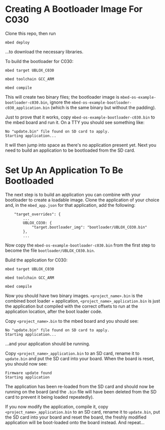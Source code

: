 # Creating A Bootloader Image For C030

Clone this repo, then run

`mbed deploy`

...to download the necessary libraries.

To build the bootloader for C030:

`mbed target UBLOX_C030`

`mbed toolchain GCC_ARM`

`mbed compile`

This will create two binary files; the bootloader image is `mbed-os-example-bootloader-c030.bin`, ignore the `mbed-os-example-bootloader-c030_application.bin` (which is the same binary but without the padding).

Just to prove that it works, copy `mbed-os-example-bootloader-c030.bin` to the mbed board and run it.  On a TTY you should see something like:

```
No "update.bin" file found on SD card to apply.
Starting application...
```

It will then jump into space as there's no application present yet.  Next you need to build an application to be bootloaded from the SD card.

# Set Up An Application To Be Bootloaded

The next step is to build an application you can combine with your bootloader to create a loadable image. Clone the application of your choice and, in the `mbed_app.json` for that application, add the following:

```
    "target_overrides": {
        ...
        UBLOX_CO30: {
            "target.bootloader_img": "bootloader/UBLOX_CO30.bin"
        },
        ...
```

Now copy the `mbed-os-example-bootloader-c030.bin` from the first step to become the file `bootloader/UBLOX_C030.bin`.

Build the application for C030:

`mbed target UBLOX_C030`

`mbed toolchain GCC_ARM`

`mbed compile`

Now you should have two binary images.  `<project_name>.bin` is the combined boot loader + application, `<project_name>_application.bin` is just the application but compiled with the correct offsets to run at the application location, after the boot loader code.

Copy `<project_name>.bin` to the mbed board and you should see:

```
No "update.bin" file found on SD card to apply.
Starting application...
```

...and your application should be running.

Copy `<project_name>_application.bin` to an SD card, rename it to `update.bin` and put the SD card into your board.  When the board is reset, you should now see:

```
Firmware update found
Starting application
```

The application has been re-loaded from the SD card and should now be running on the board (and the `.bin` file will have been deleted from the SD card to prevent it being loaded repeatedly).

If you now modify the application, compile it, copy `<project_name>_application.bin` to an SD card, rename it to `update.bin`, put the SD card into your board and reset the board, the freshly modified application will be boot-loaded onto the board instead.  And repeat...
